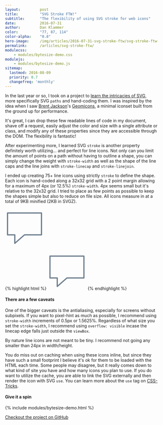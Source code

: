 ```yaml
---
layout:         post
title:          "SVG Stroke FTW!"
subtitle:       "The flexibility of using SVG stroke for web icons"
date:           2016-07-31
author:         Dan Klammer
color:          "77, 87, 114"
color-alpha:    "0.8"
hero-image:     /img/articles/2016-07-31-svg-stroke-ftw/svg-stroke-ftw-hero.png
permalink:      /articles/svg-stroke-ftw/
modulecss:
    - modules/bytesize-demo.css
modulejs:
    - modules/bytesize-demo.js
sitemap:
  lastmod: 2016-08-09
  priority: 0.7
  changefreq: 'monthly'
---
```


In the last year or so, I took on a project to [learn the intricacies of SVG], more specifically SVG `paths` and hand-coding them. I was inspired by the idea when I saw [Brent Jackson]'s [Geomicons], a minimal iconset built from the ground up for performance.

It's great, I can drop these few readable lines of code in my document, shave off a request, easily adjust the color and size with a single attribute or class, and modify any of these properties since they are accessible through the DOM. The flexibility is fantastic!

After experimenting more, I learned SVG `stroke` is another property definitely worth utilizing... and perfect for line icons. Not only can you limit the amount of points on a path without having to outline a shape, you can simply change the weight with `stroke-width` as well as the shape of the line caps and the line joins with `stroke-linecap` and `stroke-linejoin`. 

I ended up creating 75+ line icons using strictly `stroke` to define the shape. Each icon is hand-coded along a 32x32 grid with a 2 point margin allowing for a maximum of 4px (or 12.5%) `stroke-width`. 4px seems small but it's relative to the 32x32 grid. I tried to place as few points as possible to keep the shapes simple but also to reduce on file size. All icons measure in at a total of 9KB minified (2KB in SVGZ).

<div class="align-center p2">
    <svg viewBox="0 0 32 32" width="128" height="128" fill="none">
      <path stroke="SlateGray" stroke-width="1px" stroke-linejoin="round"
        d="M2 4 L30 4 30 22 16 22 8 29 8 22 2 22 Z" />
    </svg>
</div>

{% highlight html %}
<svg viewBox="0 0 32 32" width="128" height="128" fill="none">
  <path stroke="SlateGray" stroke-width="1px" stroke-linejoin="round"
    d="M2 4 L30 4 30 22 16 22 8 29 8 22 2 22 Z" />
</svg>
{% endhighlight %}


#### **There are a few caveats**

One of the bigger caveats is the antialiasing, especially for screens without subpixels. If you want to pixel-hint as much as possible, I recommend using `stroke-width` increments of 0.5px or 1.5625%. Regardless of what size you set the `stroke-width`, I recommend using `overflow: visible` incase the linecap edge falls just outside the `viewBox`.

By nature line icons are not meant to be tiny. I recommend not going any smaller than 24px in width/height.

You do miss out on caching when using these icons inline, but since they have such a small footprint I believe it's ok for them to be loaded with the HTML each time. Some people may disagree, but it really comes down to what kind of site you have and how many icons you plan to use. If you do want to utilize the cache, you are able to link the SVG externally and then render the icon with SVG `use`. You can learn more about the `use` tag on [CSS-Tricks].


#### **Give it a spin**

{% include modules/bytesize-demo.html %}

<div class="py4 align-center">
    <a href="https://github.com/danklammer/bytesize-icons" class="btn dim underline-none text-shadow-light box-shadow-light px3 py2 br6 pressable">
        Checkout the project on GitHub
    </a>
</div>

[learn the intricacies of SVG]: http://svgpocketguide.com/
[Brent Jackson]: http://jxnblk.com/
[Geomicons]: http://geomicons.com/
[SVG spec]: https://www.w3.org/TR/SVG/
[CSS-Tricks]: https://css-tricks.com/svg-use-with-external-reference-take-2/